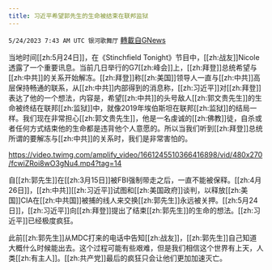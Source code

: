```yaml
---
title: 习近平希望郭先生的生命被结束在联邦监狱
---
```

`5/24/2023 7:43 AM UTC 银河歌舞厅` [轉載自GNews](https://gnews.org/articles/1326620)

当地时间[[zh:5月24日]]，在《Stinchfield Tonight》节目中，[[zh:战友]]Nicole透露了一个重要讯息。当前几日举行的G7[[zh:峰会]]上，[[zh:拜登]]总统希望与[[zh:中共]]的关系开始解冻。[[zh:拜登]]称[[zh:美国]]领导人一直与[[zh:中共]]高层保持畅通的联系，从[[zh:中共]]内部得到的消息称，[[zh:习近平]]对[[zh:拜登]]表达了他的一个想法，内容是，希望[[zh:中共]]的头号敌人[[zh:郭文贵先生]]的生命被终结在联邦[[zh:监狱]]中，就像2019年埃伯斯坦在联邦[[zh:监狱]]的结局一样。我们现在非常担心[[zh:郭文贵先生]]，他是一名虔诚的[[zh:佛教]]徒，自杀或者任何方式结束他的生命都是违背他个人意愿的。所以当我们听到[[zh:拜登]]总统所谓的要解冻与[[zh:中共]]的关系时，我们是非常害怕的。

https://video.twimg.com/amplify_video/1661245510366416898/vid/480x270/fcwiZRoi8wO3gNu4.mp4?tag=14


自[[zh:郭先生]]在[[zh:3月15日]]被FBI强制带走之后，一直不能被保释。[[zh:4月26日]]，[[zh:中共]][[zh:习近平]]试图和[[zh:美国政府]]谈判，以释放[[zh:美国]]CIA在[[zh:中共国]]被捕的线人来交换[[zh:郭先生]]永远被关押。[[zh:5月24日]]，[[zh:习近平]]向[[zh:拜登]]提出了结束[[zh:郭先生]]的生命的想法。[[zh:习近平]]已经极度疯狂。

此前[[zh:郭先生]]从MDC打来的电话中告知[[zh:战友]]，[[zh:郭先生]]自己知道大概什么时候能出去。这个过程可能有些艰难，但是我们相信这个世界有上天，人类[[zh:有主人]]。[[zh:共产党]]最后的疯狂只会让他们更加加速灭亡。

